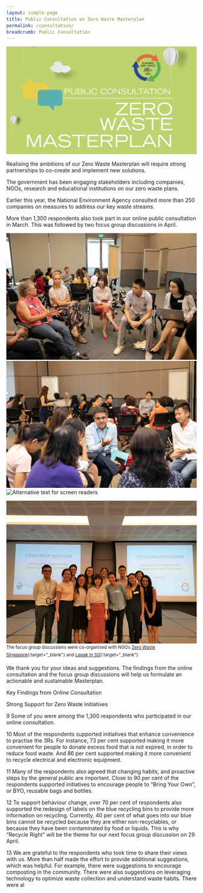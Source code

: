 ```yaml
---
layout: simple-page
title: Public Consultation on Zero Waste Masterplan
permalink: /consultation/
breadcrumb: Public Consultation
---
```


![Zero Waste Consultation](/images/zwc.jpeg)

Realising the ambitions of our Zero Waste Masterplan will require strong partnerships to co-create and implement new solutions. 

The government has been engaging stakeholders including companies, NGOs, research and educational institutions on our zero waste plans.  

Earlier this year, the National Environment Agency consulted more than 250 companies on measures to address our key waste streams.  

More than 1,300 respondents also took part in our online public consultation in March. This was followed by two focus group discussions in April.

![Alternative text for screen readers](/images/fdg1.jpg)
![Alternative text for screen readers](/images/fdg2.jpg)
![Alternative text for screen readers](/images/fdg4.jpg)

![Alternative text for screen readers](/images/fgd5.jpg)
<sup>The focus group discussions were co-organised with NGOs [Zero Waste Singapore](https://www.facebook.com/zerowastesg/){:target="_blank"} and [Lepak In SG](https://www.facebook.com/lepakinsg/){:target="_blank"}</sup>

We thank you for your ideas and suggestions. The findings from the online consultation and the focus group discussions will help us formulate an actionable and sustainable Masterplan.



Key Findings from Online Consultation 

Strong Support for Zero Waste Initiatives

 

9          Some of you were among the 1,300 respondents who participated in our online consultation.
 

10        Most of the respondents supported initiatives that enhance convenience to practise the 3Rs. For instance, 73 per cent supported making it more convenient for people to donate excess food that is not expired, in order to reduce food waste. And 86 per cent supported making it more convenient to recycle electrical and electronic equipment.

 

11        Many of the respondents also agreed that changing habits, and proactive steps by the general public are important. Close to 90 per cent of the respondents supported initiatives to encourage people to “Bring Your Own”, or BYO, reusable bags and bottles.

 

12        To support behaviour change, over 70 per cent of respondents also supported the redesign of labels on the blue recycling bins to provide more information on recycling. Currently, 40 per cent of what goes into our blue bins cannot be recycled because they are either non-recyclables, or because they have been contaminated by food or liquids. This is why “Recycle Right” will be the theme for our next focus group discussion on 29 April.

 

13        We are grateful to the respondents who took time to share their views with us. More than half made the effort to provide additional suggestions, which was helpful. For example, there were suggestions to encourage composting in the community. There were also suggestions on leveraging technology to optimize waste collection and understand waste habits. There were al

